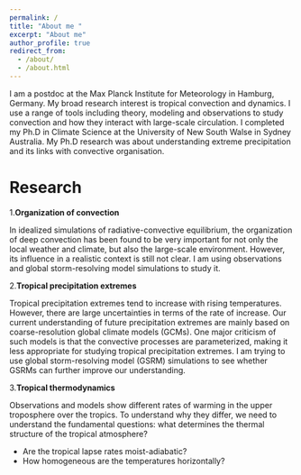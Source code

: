 ```yaml
---
permalink: /
title: "About me "
excerpt: "About me"
author_profile: true
redirect_from: 
  - /about/
  - /about.html
---
```


I am a postdoc at the Max Planck Institute for Meteorology in Hamburg, Germany. My broad research interest is tropical convection and dynamics. I use a range of tools including theory, modeling and observations to study convection and how they interact with large-scale circulation. I completed my Ph.D in Climate Science at the University of New South Walse in Sydney Australia. My Ph.D research was about understanding extreme precipitation and its links with convective organisation.

Research
======
1.**Organization of convection**

In idealized simulations of radiative-convective equilibrium, the organization of deep convection has been found to be very important for not only the local weather and climate, but also the large-scale environment. However, its influence in a realistic context is still not clear. I am using observations and global storm-resolving model simulations to study it.

2.**Tropical precipitation extremes**

Tropical precipitation extremes tend to increase with rising temperatures. However, there are large uncertainties in terms of the rate of increase. Our current understanding of future precipitation extremes are mainly based on coarse-resolution global climate models (GCMs). One major criticism of such models is that the convective processes are parameterized, making it less appropriate for studying tropical precipitation extremes. I am trying to use global storm-resolving model (GSRM) simulations to see whether GSRMs can further improve our understanding.

3.**Tropical thermodynamics**

Observations and models show different rates of warming in the upper troposphere over the tropics. To understand why they differ, we need to understand the fundamental questions: what determines the thermal structure of the tropical atmosphere? 
- Are the tropical lapse rates moist-adiabatic? 
- How homogeneous are the temperatures horizontally?




